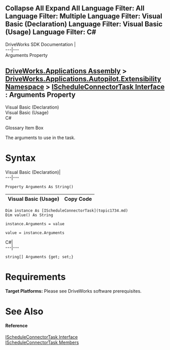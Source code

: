 Collapse All Expand All Language Filter: All  Language Filter: Multiple  Language Filter: Visual Basic (Declaration) Language Filter: Visual Basic (Usage) Language Filter: C#  
---  
DriveWorks SDK Documentation  |   
---|---  
Arguments Property   
  
[DriveWorks.Applications Assembly](topic13.md) > [DriveWorks.Applications.Autopilot.Extensibility Namespace](topic1633.md) > [IScheduleConnectorTask Interface](topic1734.md) : Arguments Property  
---  
  
Visual Basic (Declaration)    
Visual Basic (Usage)    
C# 

Glossary Item Box

The arguments to use in the task. 

# Syntax

Visual Basic (Declaration)|   
---|---  
      
    
    Property Arguments As String()  
  
Visual Basic (Usage)| Copy Code  
---|---  
      
    
    Dim instance As [IScheduleConnectorTask](topic1734.md)
    Dim value() As String
     
    instance.Arguments = value
     
    value = instance.Arguments  
  
C#|   
---|---  
      
    
    string[] Arguments {get; set;}  
  
# Requirements

**Target Platforms:** Please see DriveWorks software prerequisites.

# See Also

#### Reference

[IScheduleConnectorTask Interface](topic1734.md)   
[IScheduleConnectorTask Members](topic1735.md)


